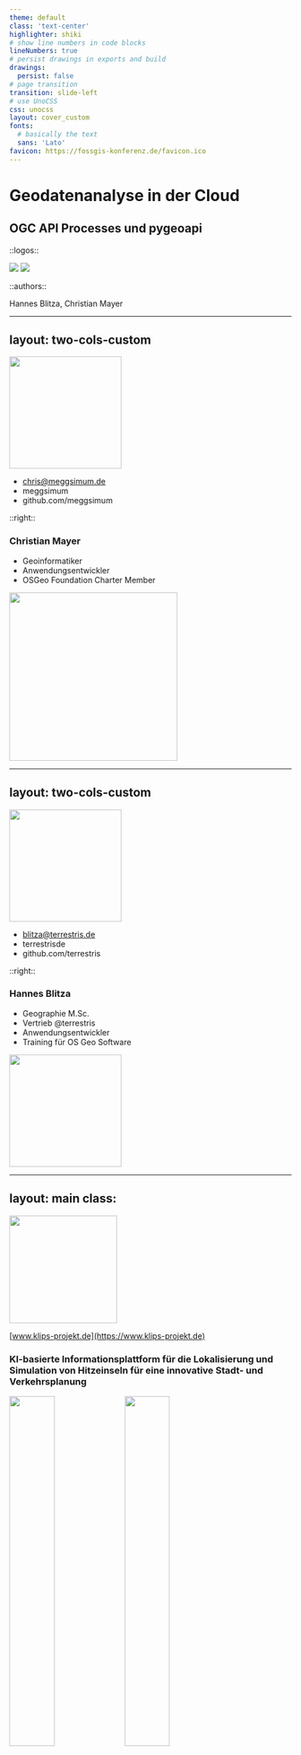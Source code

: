 ```yaml
---
theme: default
class: 'text-center'
highlighter: shiki
# show line numbers in code blocks
lineNumbers: true
# persist drawings in exports and build
drawings:
  persist: false
# page transition
transition: slide-left
# use UnoCSS
css: unocss
layout: cover_custom
fonts:
  # basically the text
  sans: 'Lato'
favicon: https://fossgis-konferenz.de/favicon.ico
---
```


# Geodatenanalyse in der Cloud
## OGC API Processes und pygeoapi

::logos::

<img src="meggsimum-logo.png" />
<img src="terrestris-logo-normal.svg" />

::authors::

Hannes Blitza, Christian Mayer

---
layout: two-cols-custom
---

<img src="/chris-mayer.jpg" style="width: 200px !important"/>

<div class="social">

- <mdi-email-edit-outline /> chris@meggsimum.de
- <mdi-twitter /> meggsimum
- <mdi-Github /> github.com/meggsimum
</div>

::right::
### Christian Mayer
- Geoinformatiker
- Anwendungsentwickler
- OSGeo Foundation Charter Member

<img src="/meggsimum-logo.png" style="width: 300px !important" class="py-6" />

---
layout: two-cols-custom
---

<img src="/hannes-blitza.jpg" style="width: 200px !important"/>

<div class="social">

- <mdi-email-edit-outline /> blitza@terrestris.de
- <mdi-twitter /> terrestrisde
- <mdi-Github /> github.com/terrestris
</div>

::right::
### Hannes Blitza
- Geographie M.Sc.
- Vertrieb @terrestris
- Anwendungsentwickler
- Training für OS Geo Software

<img src="/terrestris-logo-normal.svg" style="width: 200px !important" class="py-6" />

---
layout: main
class:
---

<img src="/klips_logo.png" style="width:20vw" class="self-center" />

[www.klips-projekt.de](https://www.klips-projekt.de)

### KI-basierte Informationsplattform für die Lokalisierung und Simulation von Hitzeinseln für eine innovative Stadt- und Verkehrsplanung

<div class="flex justify-center">
  <img src="/bmdv.png" style="height:40%" />
  <img src="/mfund.jpg" style="height:40%" />
</div>


---
layout: two-cols-header
class: 
---

# KLIPS

::left::

*Digitale Informationsplattform zur 
Lokalisierung, Prognose und Simulation 
von Hitzeinseln*

- **Echtzeitanalyse**: Lokalisierung der aktuell auftretenden Hitzeinseln im Stadtgebiet
- **Prognose**: Mithilfe von Verfahren des Maschinellen Lernens werden historische Daten ausgewertet und Wirkungszusammenhänge für die nächsten 48 Stunden abgeleitet.
- **Simulation**: Auswirkungen baulicher oder planerischer Maßnahmen aufs Stadtklima im Vorhinein durchspielen

::right::

<img src="/klips_overview.png" />

---
layout: main
---

# "Unsere Arbeitspakete"

TODO CM herausarbeiten
Was genau machen meggsimum und terrestris
--> 1,2 prägnante Sätze

---
layout: main
---

# KLIPS GDI Übersicht

<img src="/klips_architecture1.png" style="width:90%"/>


---
layout: main
---

# OGC API Processes

- Nachfolger von WPS (Web Processing Service)
- **Core Part 1** veröffentlicht in 12/2021
- RESTful
- JSON encodings
- Asynchron und Synchron
- [Implementierungen](https://github.com/opengeospatial/ogcapi-processes/blob/master/implementations.adoc)
  - pygeoapi
  - ZOO-Project
  - u.w.

---
layout: main
class: 
---

<div class="flex justify-center">
  <img src="/pygeoapi-logo.png" style="width:10vw" class="self-center py-8" />
</div>

- Python Server Software für OGC API Services
- Plugin-Architektur
- Synchroner und asynchroner Modus
- OpenAPI
- unterstütze Standards: OGC API Features, OGC API Processes, OGC API Coverages, OGC API Tiles, etc.
- [OSGeo Projekt](https://www.osgeo.org/projects/pygeoapi/)
- Einfacher Workflow um etablierte GDAL oder GRASS Prozesse als OGC API Process zu veröffentlichen

---
layout: main
class: 
---

# Rasterstatistiken für KLIPS

- Fasst die Werte eines Rasters basierend auf Vektorgeometrien zusammen
- Input:
  - Vorhersage-Raster (COG)
  - Geometrie (Punkt oder Polygon)
- Output: Statistiken (als JSON)
- Exemplarischer Usecase: <br />
   Eine Schulleitung möchte die Vorhersage für das Schulgelände erfahren.

<img src="/rasterstats.svg" class="py-8" style="width: 50%">

---
layout: main
---

# Übersicht Prozesse

losgelöst von XML Hölle, json ist mandatory rest selbst. RESTful

+ Screenshot in JSON als Vergleich maschinenlesbar menschenexplorierbar
  

<img src="/process_overview.png" alt="Übersicht Prozesse" style="width: 30vw">

---
layout: main
class: 
---

# Detailansicht Prozesse

+ Screenshot in JSON als Vergleich maschinenlesbar menschenexplorierbar

<img src="/process_detail.png" alt="Übersicht Prozesse" style="width: 40vw">

---
layout: two-cols-custom
class: 
---

# Example request

<!-- nebeneinander packen  -->

```json
{
  "inputs": {
    "x": 1525303,
    "y": 6636103,
    "cogDirUrl": "http://nginx/cog/",
    "inputCrs": "EPSG:3857",
    "startTimeStamp": "2000-01-01T12:32:00Z",
    "endTimeStamp": "2024-12-31T12:32:00Z"
  }
}
```

::right::

# Example response

  ```json
  {
    "values": [
      {
        "band_0": 276.52368756798535,
        "timestamp": "2022-02-16T00:00:00Z"
      },
      {
        "band_0": 22.25165738512104,
        "timestamp": "2022-02-17T00:00:00Z"
      }
    ]
  }
  ```


---
layout: main
class: 
---

# Web Demonstrator

<img src="/web-demo.png" alt="Web Demonstrator" />

<div class="klips-footer">
  <SlideCurrentNo className="pageNumber" />
</div>

TODO URL, ggf. live zeigen

---
layout: main
class: 
---


TODO Ausblick future: videos, charts


# Links

- Source Code: https://github.com/klips-project/klips-sdi
- Demonstrator Rasterstatistiken: https://klips-dev.terrestris.de/demonstrator
- Vortrag in FOSSGIS: https://pretalx.com/fossgis2023/talk/BTSUDS
- pygeoapi: https://pygeoapi.io
- OGC API Processes: https://ogcapi.ogc.org/processes
- KLIPS Projekt: https://www.klips-projekt.de
- meggsimum: https://meggsimum.de
- terrestris: https://www.terrestris.de

---
end
---

# end